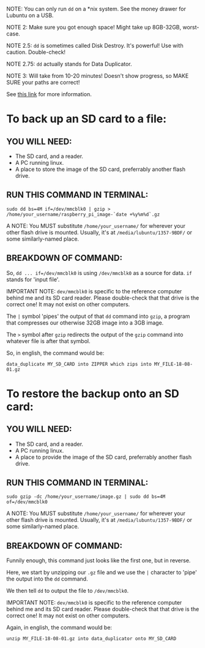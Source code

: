 NOTE: You can only run `dd` on a *nix system. See the money drawer for Lubuntu on a USB.

NOTE 2: Make sure you got enough space! Might take up 8GB-32GB, worst-case.

NOTE 2.5: `dd` is sometimes called Disk Destroy. It's powerful! Use with caution. Double-check!

NOTE 2.75: `dd` actually stands for Data Duplicator.

NOTE 3: Will take from 10-20 minutes! Doesn't show progress, so MAKE SURE your paths are correct!

See [this link](https://www.raspberrypi.org/forums/viewtopic.php?t=46911) for more information.

# To back up an SD card to a file:

## YOU WILL NEED:

- The SD card, and a reader.
- A PC running linux.
- A place to store the image of the SD card, preferrably another flash drive.

## RUN THIS COMMAND IN TERMINAL:


	sudo dd bs=4M if=/dev/mmcblk0 | gzip > /home/your_username/raspberry_pi_image-`date +%y%m%d`.gz

	
A NOTE: You MUST substitute `/home/your_username/` for wherever your other flash drive is mounted.
		Usually, it's at `/media/lubuntu/1357-9BDF/` or some similarly-named place.

## BREAKDOWN OF COMMAND:

So, `dd ... if=/dev/mmcblk0` is using `/dev/mmcblk0` as a source for data. `if` stands for 'input file'.

IMPORTANT NOTE: `dev/mmcblk0` is specific to the reference computer behind me and its SD card
				reader. Please double-check that that drive is the correct one! It may not
				exist on other computers.


The `|` symbol 'pipes' the output of that `dd` command into `gzip`, a program that compresses
our otherwise 32GB image into a 3GB image.

The `>` symbol after `gzip` redirects the output of the `gzip` command into whatever file is after
that symbol.

So, in english, the command would be:

	data_duplicate MY_SD_CARD into ZIPPER which zips into MY_FILE-18-08-01.gz

# To restore the backup onto an SD card:

## YOU WILL NEED:

- The SD card, and a reader.
- A PC running linux.
- A place to provide the image of the SD card, preferrably another flash drive.

## RUN THIS COMMAND IN TERMINAL:


	sudo gzip -dc /home/your_username/image.gz | sudo dd bs=4M of=/dev/mmcblk0

	
A NOTE: You MUST substitute `/home/your_username/` for wherever your other flash drive is mounted.
		Usually, it's at `/media/lubuntu/1357-9BDF/` or some similarly-named place.
	
## BREAKDOWN OF COMMAND:

Funnily enough, this command just looks like the first one, but in reverse.

Here, we start by unzipping our `.gz` file and we use the `|` character to 'pipe' the output
into the `dd` command.

We then tell `dd` to output the file to `/dev/mmcblk0`.

IMPORTANT NOTE: `dev/mmcblk0` is specific to the reference computer behind me and its SD card
				reader. Please double-check that that drive is the correct one! It may not
				exist on other computers.


Again, in english, the command would be:

	unzip MY_FILE-18-08-01.gz into data_duplicator onto MY_SD_CARD
